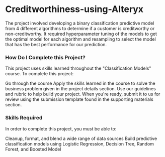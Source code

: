 # Creditworthiness-using-Alteryx

The project involved developing a binary classification predictive model from 4 different algorithms to determine if a customer is creditworthy or non-creditworthy.
It required hyperparameter tuning of the models to get the optimal model for each algorithm and resampling to select the model that has the best performance for our prediction.

### How Do I Complete this Project?
This project uses skills learned throughout the "Classification Models" course. To complete this project:

Go through the course
Apply the skills learned in the course to solve the business problem given in the project details section.
Use our guidelines and rubric to help build your project.
When you're ready, submit it to us for review using the submission template found in the supporting materials section.

### Skills Required
In order to complete this project, you must be able to:

Cleanup, format, and blend a wide range of data sources
Build predictive classification models using Logistic Regression, Decision Tree, Random Forest, and Boosted Model


